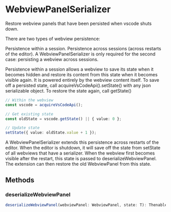 # WebviewPanelSerializer<T>

Restore webview panels that have been persisted when vscode shuts down.

There are two types of webview persistence:

Persistence within a session.
Persistence across sessions (across restarts of the editor).
A WebviewPanelSerializer is only required for the second case: persisting a webview across sessions.

Persistence within a session allows a webview to save its state when it becomes hidden and restore its content from this state when it becomes visible again. It is powered entirely by the webview content itself. To save off a persisted state, call acquireVsCodeApi().setState() with any json serializable object. To restore the state again, call getState()

```typescript
// Within the webview
const vscode = acquireVsCodeApi();

// Get existing state
const oldState = vscode.getState() || { value: 0 };

// Update state
setState({ value: oldState.value + 1 });
```

A WebviewPanelSerializer extends this persistence across restarts of the editor. When the editor is shutdown, it will save off the state from setState of all webviews that have a serializer. When the webview first becomes visible after the restart, this state is passed to deserializeWebviewPanel. The extension can then restore the old WebviewPanel from this state.

## Methods

### deserializeWebviewPanel

```typescript
deserializeWebviewPanel(webviewPanel: WebviewPanel, state: T): Thenable<void>
```

